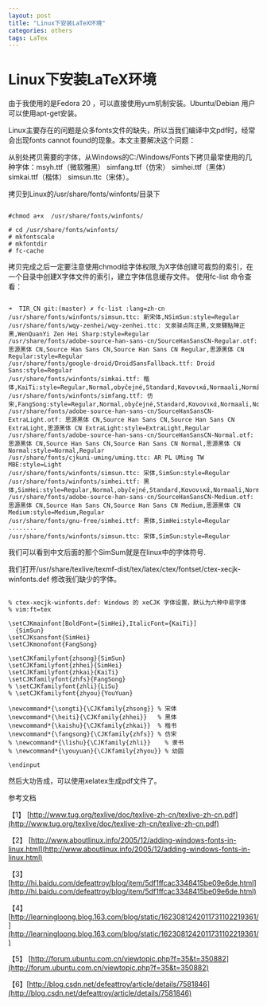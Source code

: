 ```yaml
---
layout: post
title: "Linux下安装LaTeX环境"
categories: others
tags: LaTex
---
```

Linux下安装LaTeX环境
====================
由于我使用的是Fedora 20 ，可以直接使用yum机制安装。Ubuntu/Debian 用户可以使用apt-get安装。

Linux主要存在的问题是众多fonts文件的缺失，所以当我们编译中文pdf时，经常会出现fonts cannot found的现象。本文主要解决这个问题：

从别处拷贝需要的字体，从Windows的C:/Windows/Fonts下拷贝最常使用的几种字体：msyh.ttf（微软雅黑）  simfang.ttf（仿宋）  simhei.ttf（黑体）  simkai.ttf（楷体）  simsun.ttc（宋体）。

拷贝到Linux的/usr/share/fonts/winfonts/目录下

<pre><code>
#chmod a+x  /usr/share/fonts/winfonts/
 
# cd /usr/share/fonts/winfonts/
# mkfontscale
# mkfontdir
# fc-cache
</code></pre>

拷贝完成之后一定要注意使用chmod给字体权限,为X字体创建可裁剪的索引，在一个目录中创建X字体文件的索引，建立字体信息缓存文件。
使用fc-list 命令查看：

<pre><code>
➜  TIR_CN git:(master) ✗ fc-list :lang=zh-cn
/usr/share/fonts/winfonts/simsun.ttc: 新宋体,NSimSun:style=Regular
/usr/share/fonts/wqy-zenhei/wqy-zenhei.ttc: 文泉驿点阵正黑,文泉驛點陣正黑,WenQuanYi Zen Hei Sharp:style=Regular
/usr/share/fonts/adobe-source-han-sans-cn/SourceHanSansCN-Regular.otf: 思源黑体 CN,Source Han Sans CN,Source Han Sans CN Regular,思源黑体 CN Regular:style=Regular
/usr/share/fonts/google-droid/DroidSansFallback.ttf: Droid Sans:style=Regular
/usr/share/fonts/winfonts/simkai.ttf: 楷体,KaiTi:style=Regular,Normal,obyčejné,Standard,Κανονικά,Normaali,Normál,Normale,Standaard,Normalny,Обычный,Normálne,Navadno,Arrunta
/usr/share/fonts/winfonts/simfang.ttf: 仿宋,FangSong:style=Regular,Normal,obyčejné,Standard,Κανονικά,Normaali,Normál,Normale,Standaard,Normalny,Обычный,Normálne,Navadno,Arrunta
/usr/share/fonts/adobe-source-han-sans-cn/SourceHanSansCN-ExtraLight.otf: 思源黑体 CN,Source Han Sans CN,Source Han Sans CN ExtraLight,思源黑体 CN ExtraLight:style=ExtraLight,Regular
/usr/share/fonts/adobe-source-han-sans-cn/SourceHanSansCN-Normal.otf: 思源黑体 CN,Source Han Sans CN,Source Han Sans CN Normal,思源黑体 CN Normal:style=Normal,Regular
/usr/share/fonts/cjkuni-uming/uming.ttc: AR PL UMing TW MBE:style=Light
/usr/share/fonts/winfonts/simsun.ttc: 宋体,SimSun:style=Regular
/usr/share/fonts/winfonts/simhei.ttf: 黑体,SimHei:style=Regular,Normal,obyčejné,Standard,Κανονικά,Normaali,Normál,Normale,Standaard,Normalny,Обычный,Normálne,Navadno,Arrunta
/usr/share/fonts/adobe-source-han-sans-cn/SourceHanSansCN-Medium.otf: 思源黑体 CN,Source Han Sans CN,Source Han Sans CN Medium,思源黑体 CN Medium:style=Medium,Regular
/usr/share/fonts/gnu-free/simhei.ttf: 黑体,SimHei:style=Regular
........
/usr/share/fonts/winfonts/simsun.ttc: 宋体,SimSun:style=Regular
</code></pre>

我们可以看到中文后面的那个SimSum就是在linux中的字体符号.

我们打开/usr/share/texlive/texmf-dist/tex/latex/ctex/fontset/ctex-xecjk-winfonts.def
修改我们缺少的字体。

<pre><code>
% ctex-xecjk-winfonts.def: Windows 的 xeCJK 字体设置，默认为六种中易字体
% vim:ft=tex
 
\setCJKmainfont[BoldFont={SimHei},ItalicFont={KaiTi}]
  {SimSun}
\setCJKsansfont{SimHei}
\setCJKmonofont{FangSong}
 
\setCJKfamilyfont{zhsong}{SimSun}
\setCJKfamilyfont{zhhei}{SimHei}
\setCJKfamilyfont{zhkai}{KaiTi}
\setCJKfamilyfont{zhfs}{FangSong}
% \setCJKfamilyfont{zhli}{LiSu}
% \setCJKfamilyfont{zhyou}{YouYuan}
 
\newcommand*{\songti}{\CJKfamily{zhsong}} % 宋体
\newcommand*{\heiti}{\CJKfamily{zhhei}}   % 黑体
\newcommand*{\kaishu}{\CJKfamily{zhkai}}  % 楷书
\newcommand*{\fangsong}{\CJKfamily{zhfs}} % 仿宋
% \newcommand*{\lishu}{\CJKfamily{zhli}}    % 隶书
% \newcommand*{\youyuan}{\CJKfamily{zhyou}} % 幼圆
 
\endinput
</code></pre>

然后大功告成，可以使用xelatex生成pdf文件了。

参考文档

【1】 [http://www.tug.org/texlive/doc/texlive-zh-cn/texlive-zh-cn.pdf](http://www.tug.org/texlive/doc/texlive-zh-cn/texlive-zh-cn.pdf)

【2】 [http://www.aboutlinux.info/2005/12/adding-windows-fonts-in-linux.html](http://www.aboutlinux.info/2005/12/adding-windows-fonts-in-linux.html)

【3】 [http://hi.baidu.com/defeattroy/blog/item/5df1ffcac3348415be09e6de.html](http://hi.baidu.com/defeattroy/blog/item/5df1ffcac3348415be09e6de.html)

【4】 [http://learningloong.blog.163.com/blog/static/1623081242011731102219361/](http://learningloong.blog.163.com/blog/static/1623081242011731102219361/)

【5】 [http://forum.ubuntu.com.cn/viewtopic.php?f=35&t=350882](http://forum.ubuntu.com.cn/viewtopic.php?f=35&t=350882)

【6】[http://blog.csdn.net/defeattroy/article/details/7581846](http://blog.csdn.net/defeattroy/article/details/7581846)
